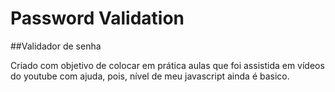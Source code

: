 # Password Validation
 
##Validador de senha

Criado com objetivo de colocar em prática aulas que foi assistida em vídeos do youtube com ajuda, pois, nível de meu javascript ainda é basico.
